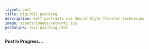 ```yaml
---
layout: post
title: DigitOil painting
description: Self portraits via Neural Style Transfer techniques
image: assets/images/network1.jpg
permalink: /oil-painting.html
---
```


**Post In Progress...**